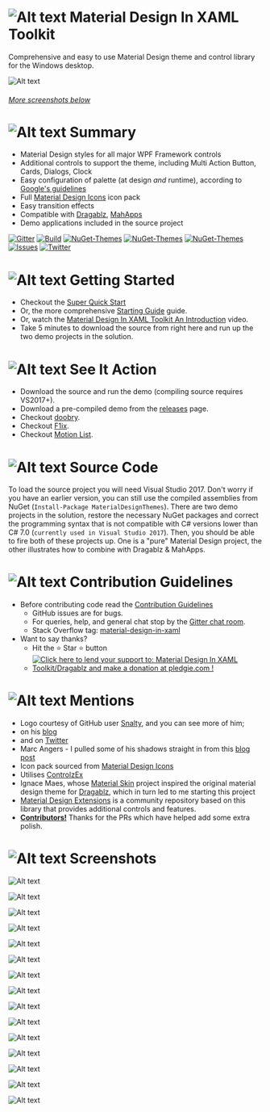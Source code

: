 # ![Alt text](web/images/MD4XAML64.png "Material Design In XAML Toolkit") Material Design In XAML Toolkit

Comprehensive and easy to use Material Design theme and control library for the Windows desktop.

![Alt text](web/images/screen-home.png "Material Design Demo")

###### [More screenshots below](#Screenshots)

# ![Alt text](web/images/MD4XAML28.png "Summary") Summary

 * Material Design styles for all major WPF Framework controls
 * Additional controls to support the theme, including Multi Action Button, Cards, Dialogs, Clock
 * Easy configuration of palette (at design _and_ runtime), according to [Google's guidelines](http://www.google.co.uk/design/spec/style/color.html#color-ui-color-application)
 * Full [Material Design Icons](https://materialdesignicons.com/) icon pack
 * Easy transition effects
 * Compatible with [Dragablz](https://github.com/ButchersBoy/Dragablz), [MahApps](https://github.com/MahApps/MahApps.Metro)
 * Demo applications included in the source project

[![Gitter](https://img.shields.io/badge/Gitter-Join%20Chat,%20Get%20Help,%20Say%20Hello!-green.svg?style=flat-square)](https://gitter.im/ButchersBoy/MaterialDesignInXamlToolkit)
[![Build](https://img.shields.io/appveyor/ci/ButchersBoy/MaterialDesignInXamlToolkit.svg?style=flat-square)](https://ci.appveyor.com/project/ButchersBoy/materialdesigninxamltoolkit)
[![NuGet-Themes](https://img.shields.io/nuget/v/MaterialDesignThemes.svg?label=NuGet:%20Themes&style=flat-square)](https://www.nuget.org/packages/MaterialDesignThemes/)
[![NuGet-Themes](https://img.shields.io/nuget/vpre/MaterialDesignThemes.svg?label=NuGet:%20Themes%20(CI)&style=flat-square)](https://www.nuget.org/packages/MaterialDesignThemes/)
[![NuGet-Themes](https://img.shields.io/nuget/vpre/MaterialDesignColors.svg?label=NuGet:%20Colours&style=flat-square)](https://www.nuget.org/packages/MaterialDesignColors/)
[![Issues](https://img.shields.io/github/issues/MaterialDesignInXAML/MaterialDesignInXamlToolkit.svg?style=flat-square)](https://github.com/MaterialDesignInXAML/MaterialDesignInXamlToolkit/issues)
[![Twitter](https://img.shields.io/badge/twitter-%40james__willock-55acee.svg?style=flat-square)](https://twitter.com/James_Willock)
 
# ![Alt text](web/images/MD4XAML28.png "How Can I Use The Themes?") Getting Started

* Checkout the [Super Quick Start](https://github.com/MaterialDesignInXAML/MaterialDesignInXamlToolkit/wiki/Super-Quick-Start)
* Or, the more comprehensive [Starting Guide](https://github.com/MaterialDesignInXAML/MaterialDesignInXamlToolkit/wiki/Getting-Started) guide.
* Or, watch the [Material Design In XAML Toolkit An Introduction](https://www.youtube.com/watch?v=-n5yeEOsbCk) video.
* Take 5 minutes to download the source from right here and run up the two demo projects in the solution.

# ![Alt text](web/images/MD4XAML28.png "In Action") See It Action

* Download the source and run the demo (compiling source requires VS2017+).
* Download a pre-compiled demo from the [releases](https://github.com/ButchersBoy/MaterialDesignInXamlToolkit/releases) page.
* Checkout [doobry](http://materialdesigninxaml.net/doobry).
* Checkout [F1ix](http://materialdesigninxaml.net/f1ix).
* Checkout [Motion List](https://github.com/MaterialDesignInXAML/MotionList).

# ![Alt text](web/images/MD4XAML28.png "How Can I Use The Themes?") Source Code
To load the source project you will need Visual Studio 2017.  Don't worry if you have an earlier version, you can still use the compiled assemblies from NuGet (``` Install-Package MaterialDesignThemes ```). There are two demo projects in the solution, restore the necessary NuGet packages and correct the programming syntax that is not compatible with C# versions lower than C# 7.0 (```currently used in Visual Studio 2017```). Then, you should be able to fire both of these projects up.  One is a "pure" Material Design project, the other illustrates how to combine with Dragablz & MahApps.

# ![Alt text](web/images/MD4XAML28.png "Contributions") Contribution Guidelines

* Before contributing code read the [Contribution Guidelines](.github/CONTRIBUTING.md)
  * GitHub issues are for bugs.
  * For queries, help, and general chat stop by the [Gitter chat room](https://gitter.im/ButchersBoy/MaterialDesignInXamlToolkit).
  * Stack Overflow tag: [material-design-in-xaml](http://stackoverflow.com/questions/tagged/material-design-in-xaml)
* Want to say thanks?
  *  Hit the :star: Star :star: button
  *  <a href='https://pledgie.com/campaigns/31029'><img alt='Click here to lend your support to: Material Design In XAML Toolkit/Dragablz and make a donation at pledgie.com !' src='https://pledgie.com/campaigns/31029.png?skin_name=chrome' border='0' ></a>

# ![Alt text](web/images/MD4XAML28.png "Mentions") Mentions

* Logo courtesy of GitHub user [Snalty](https://github.com/snalty), and you can see more of him;
 * on his [blog](http://holothere.tumblr.com/)
 * and on [Twitter](https://twitter.com/snalty)
* Marc Angers - I pulled some of his shadows straight in from this [blog post](http://marcangers.com/material-design-shadows-in-wpf/)
* Icon pack sourced from [Material Design Icons](https://materialdesignicons.com/)
* Utilises [ControlzEx](https://github.com/ControlzEx/ControlzEx)
* Ignace Maes, whose [Material Skin](https://github.com/IgnaceMaes/MaterialSkin) project inspired the original material design theme for [Dragablz](https://github.com/ButchersBoy/Dragablz), which in turn led to me starting this project
* [Material Design Extensions](https://github.com/spiegelp/MaterialDesignExtensions) is a community repository based on this library that provides additional controls and features.
* **[Contributors!](https://github.com/ButchersBoy/MaterialDesignInXamlToolkit/graphs/contributors)**  Thanks for the PRs which have helped add some extra polish.  

# <a name="Screenshots"></a>![Alt text](web/images/MD4XAML28.png "Screenshots") Screenshots

![Alt text](web/images/screen-buttons.png "Buttons")

![Alt text](web/images/screen-fields.png "Fields")

![Alt text](web/images/screen-palette.png "Palette")

![Alt text](web/images/screen-pickers.png "Pickers")

![Alt text](web/images/screen-iconpack.png "Icons")

![Alt text](web/images/screen-cards.png "Cards")

![Alt text](web/images/screen-menutoolbar.png "Menus and Toolbars")

![Alt text](web/images/screen-progress.png "Progress Bars")

![Alt text](web/images/screen-dialogs.png "Dialogs")

![Alt text](web/images/screen-lists.png "Lists")

![Alt text](web/images/screen-treeview.png "Tree View")

![Alt text](web/images/screen-sliders.png "Sliders")

![Alt text](web/images/screen-typography.png "Typography")

![Alt text](web/images/screen-groupbox.png "Group Box")

![Alt text](web/images/screen-shadows.png "Shadows")
